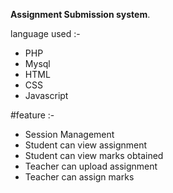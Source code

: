 **Assignment Submission system**.

language used :-
- PHP
- Mysql
- HTML
- CSS
- Javascript

#feature :-
- Session Management
- Student can view assignment
- Student can view marks obtained
- Teacher can upload assignment
- Teacher can assign marks
